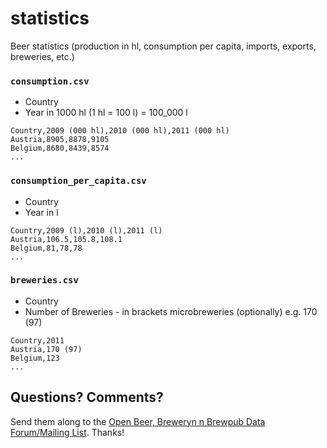 # statistics

Beer statistics (production in hl, consumption per capita, imports, exports, breweries, etc.)


### `consumption.csv`

- Country
- Year in 1000 hl (1 hl = 100 l) = 100_000 l

~~~
Country,2009 (000 hl),2010 (000 hl),2011 (000 hl)
Austria,8905,8878,9105
Belgium,8680,8439,8574
...
~~~

### `consumption_per_capita.csv`

- Country
- Year in l

~~~
Country,2009 (l),2010 (l),2011 (l)
Austria,106.5,105.8,108.1
Belgium,81,78,78
...
~~~

### `breweries.csv`

- Country
- Number of Breweries - in brackets microbreweries (optionally) e.g. 170 (97)

~~~
Country,2011
Austria,170 (97)
Belgium,123
...
~~~


## Questions? Comments?

Send them along to the
[Open Beer, Breweryn n Brewpub Data Forum/Mailing List](http://groups.google.com/group/beerdb).
Thanks!

